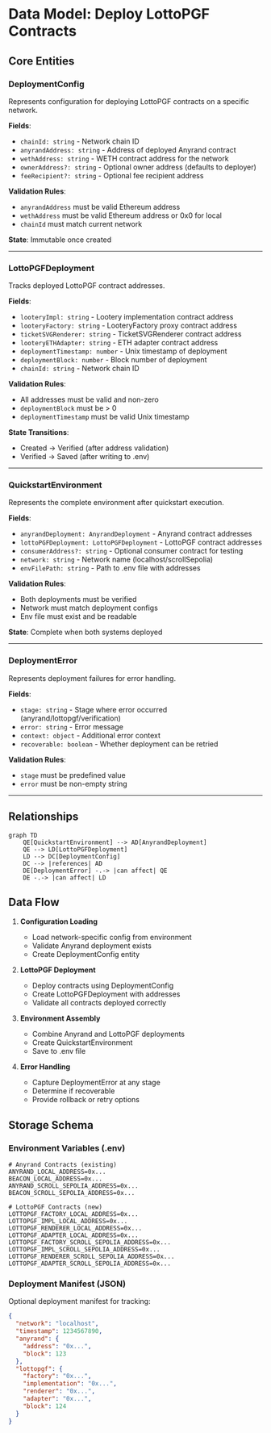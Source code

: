 # Data Model: Deploy LottoPGF Contracts

## Core Entities

### DeploymentConfig
Represents configuration for deploying LottoPGF contracts on a specific network.

**Fields**:
- `chainId: string` - Network chain ID
- `anyrandAddress: string` - Address of deployed Anyrand contract
- `wethAddress: string` - WETH contract address for the network
- `ownerAddress?: string` - Optional owner address (defaults to deployer)
- `feeRecipient?: string` - Optional fee recipient address

**Validation Rules**:
- `anyrandAddress` must be valid Ethereum address
- `wethAddress` must be valid Ethereum address or 0x0 for local
- `chainId` must match current network

**State**: Immutable once created

---

### LottoPGFDeployment
Tracks deployed LottoPGF contract addresses.

**Fields**:
- `looteryImpl: string` - Lootery implementation contract address
- `looteryFactory: string` - LooteryFactory proxy contract address
- `ticketSVGRenderer: string` - TicketSVGRenderer contract address
- `looteryETHAdapter: string` - ETH adapter contract address
- `deploymentTimestamp: number` - Unix timestamp of deployment
- `deploymentBlock: number` - Block number of deployment
- `chainId: string` - Network chain ID

**Validation Rules**:
- All addresses must be valid and non-zero
- `deploymentBlock` must be > 0
- `deploymentTimestamp` must be valid Unix timestamp

**State Transitions**:
- Created → Verified (after address validation)
- Verified → Saved (after writing to .env)

---

### QuickstartEnvironment
Represents the complete environment after quickstart execution.

**Fields**:
- `anyrandDeployment: AnyrandDeployment` - Anyrand contract addresses
- `lottoPGFDeployment: LottoPGFDeployment` - LottoPGF contract addresses
- `consumerAddress?: string` - Optional consumer contract for testing
- `network: string` - Network name (localhost/scrollSepolia)
- `envFilePath: string` - Path to .env file with addresses

**Validation Rules**:
- Both deployments must be verified
- Network must match deployment configs
- Env file must exist and be readable

**State**: Complete when both systems deployed

---

### DeploymentError
Represents deployment failures for error handling.

**Fields**:
- `stage: string` - Stage where error occurred (anyrand/lottopgf/verification)
- `error: string` - Error message
- `context: object` - Additional error context
- `recoverable: boolean` - Whether deployment can be retried

**Validation Rules**:
- `stage` must be predefined value
- `error` must be non-empty string

---

## Relationships

```mermaid
graph TD
    QE[QuickstartEnvironment] --> AD[AnyrandDeployment]
    QE --> LD[LottoPGFDeployment]
    LD --> DC[DeploymentConfig]
    DC --> |references| AD
    DE[DeploymentError] -.-> |can affect| QE
    DE -.-> |can affect| LD
```

## Data Flow

1. **Configuration Loading**
   - Load network-specific config from environment
   - Validate Anyrand deployment exists
   - Create DeploymentConfig entity

2. **LottoPGF Deployment**
   - Deploy contracts using DeploymentConfig
   - Create LottoPGFDeployment with addresses
   - Validate all contracts deployed correctly

3. **Environment Assembly**
   - Combine Anyrand and LottoPGF deployments
   - Create QuickstartEnvironment
   - Save to .env file

4. **Error Handling**
   - Capture DeploymentError at any stage
   - Determine if recoverable
   - Provide rollback or retry options

## Storage Schema

### Environment Variables (.env)
```
# Anyrand Contracts (existing)
ANYRAND_LOCAL_ADDRESS=0x...
BEACON_LOCAL_ADDRESS=0x...
ANYRAND_SCROLL_SEPOLIA_ADDRESS=0x...
BEACON_SCROLL_SEPOLIA_ADDRESS=0x...

# LottoPGF Contracts (new)
LOTTOPGF_FACTORY_LOCAL_ADDRESS=0x...
LOTTOPGF_IMPL_LOCAL_ADDRESS=0x...
LOTTOPGF_RENDERER_LOCAL_ADDRESS=0x...
LOTTOPGF_ADAPTER_LOCAL_ADDRESS=0x...
LOTTOPGF_FACTORY_SCROLL_SEPOLIA_ADDRESS=0x...
LOTTOPGF_IMPL_SCROLL_SEPOLIA_ADDRESS=0x...
LOTTOPGF_RENDERER_SCROLL_SEPOLIA_ADDRESS=0x...
LOTTOPGF_ADAPTER_SCROLL_SEPOLIA_ADDRESS=0x...
```

### Deployment Manifest (JSON)
Optional deployment manifest for tracking:
```json
{
  "network": "localhost",
  "timestamp": 1234567890,
  "anyrand": {
    "address": "0x...",
    "block": 123
  },
  "lottopgf": {
    "factory": "0x...",
    "implementation": "0x...",
    "renderer": "0x...",
    "adapter": "0x...",
    "block": 124
  }
}
```
